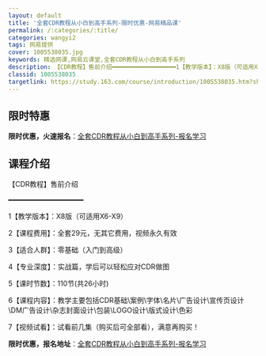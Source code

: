 ```yaml
---
layout: default
title: '全套CDR教程从小白到高手系列-限时优惠-网易精品课'
permalink: /:categories/:title/
categories: wangyi2
tags: 网易提供
cover: 1005538035.jpg
keywords: 精选网课,网易云课堂,全套CDR教程从小白到高手系列
description: 【CDR教程】售前介绍━━━━━━━━━━━━━━━━━━1【教学版本】：X8版（可适用X6-X9）2【课程费用】：全套
classid: 1005538035
targetlink: https://study.163.com/course/introduction/1005538035.htm?share=1&shareId=1025206652&utm_campaign=share&utm_medium=iphoneShare&utm_source=&utm_u=1025206652
---
```


## 限时特惠

**限时优惠，火速报名**：[全套CDR教程从小白到高手系列-报名学习](https://study.163.com/course/introduction/1005538035.htm?share=1&shareId=1025206652&utm_campaign=share&utm_medium=iphoneShare&utm_source=&utm_u=1025206652)

## 课程介绍

【CDR教程】售前介绍 

━━━━━━━━━━━━━━━━━━

1【教学版本】：X8版（可适用X6-X9）

2【课程费用】：全套29元，无其它费用，视频永久有效

3【适合人群】：零基础（入门到高级）

4【专业深度】：实战篇，学后可以轻松应对CDR做图

5【课时节数】：110节(共26小时)

6【课程内容】：教学主要包括CDR基础\案例\字体\名片\广告设计\宣传页设计\DM广告设计\杂志封面设计\包装\LOGO设计\版式设计\色彩

7【视频试看】：试看前几集（购买后可全部看），满意再购买！

**限时优惠，报名地址**：[全套CDR教程从小白到高手系列-报名学习](https://study.163.com/course/introduction/1005538035.htm?share=1&shareId=1025206652&utm_campaign=share&utm_medium=iphoneShare&utm_source=&utm_u=1025206652)

